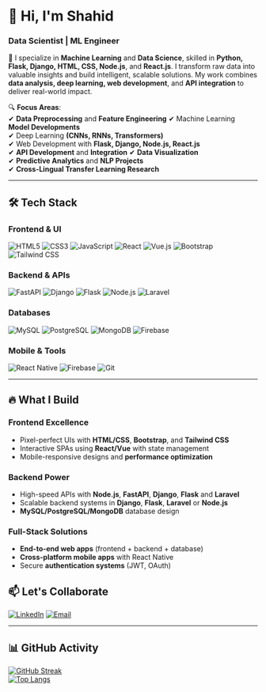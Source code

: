 
# 👋 Hi, I'm Shahid 

### **Data Scientist** | **ML Engineer**  

🚀 I specialize in **Machine Learning** and **Data Science**, skilled in **Python, Flask, Django, HTML, CSS, Node.js**, and **React.js**. I transform raw data into valuable insights and build intelligent, scalable solutions. My work combines **data analysis, deep learning, web development**, and **API integration** to deliver real-world impact. 

🔍 **Focus Areas**:  
✔ **Data Preprocessing** and **Feature Engineering**
✔ Machine Learning **Model Developments**  
✔ Deep Learning **(CNNs, RNNs, Transformers)**  
✔ Web Development with **Flask, Django, Node.js, React.js**  
✔ **API Development** and **Integration**
✔ **Data Visualization**  
✔ **Predictive Analytics** and **NLP Projects**  
✔ **Cross-Lingual Transfer Learning Research**

---

## 🛠 **Tech Stack**

### **Frontend & UI**  
![HTML5](https://img.shields.io/badge/HTML5-E34F26?style=flat&logo=html5&logoColor=white)
![CSS3](https://img.shields.io/badge/CSS3-1572B6?style=flat&logo=css3&logoColor=white)
![JavaScript](https://img.shields.io/badge/JavaScript-F7DF1E?style=flat&logo=javascript&logoColor=black)
![React](https://img.shields.io/badge/React-61DAFB?style=flat&logo=react&logoColor=white)
![Vue.js](https://img.shields.io/badge/Vue.js-4FC08D?style=flat&logo=vuedotjs&logoColor=white)
![Bootstrap](https://img.shields.io/badge/Bootstrap-7952B3?style=flat&logo=bootstrap&logoColor=white)
![Tailwind CSS](https://img.shields.io/badge/Tailwind_CSS-06B6D4?style=flat&logo=tailwind-css&logoColor=white)

### **Backend & APIs**  
![FastAPI](https://img.shields.io/badge/FastAPI-009688?style=flat&logo=fastapi&logoColor=white)
![Django](https://img.shields.io/badge/Django-092E20?style=flat&logo=django&logoColor=white)
![Flask](https://img.shields.io/badge/Flask-000000?style=flat&logo=flask&logoColor=white)
![Node.js](https://img.shields.io/badge/Node.js-339933?style=flat&logo=nodedotjs&logoColor=white)
![Laravel](https://img.shields.io/badge/Laravel-FF2D20?style=flat&logo=laravel&logoColor=white)

### **Databases**  
![MySQL](https://img.shields.io/badge/MySQL-4479A1?style=flat&logo=mysql&logoColor=white)
![PostgreSQL](https://img.shields.io/badge/PostgreSQL-4169E1?style=flat&logo=postgresql&logoColor=white)
![MongoDB](https://img.shields.io/badge/MongoDB-47A248?style=flat&logo=mongodb&logoColor=white)
![Firebase](https://img.shields.io/badge/Firebase-FFCA28?style=flat&logo=firebase&logoColor=black)


### **Mobile & Tools**  
![React Native](https://img.shields.io/badge/React_Native-61DAFB?style=flat&logo=react&logoColor=white)
![Firebase](https://img.shields.io/badge/Firebase-FFCA28?style=flat&logo=firebase&logoColor=black)
![Git](https://img.shields.io/badge/Git-F05032?style=flat&logo=git&logoColor=white)  

---

## 🔥 **What I Build**

### **Frontend Excellence**  
- Pixel-perfect UIs with **HTML/CSS**, **Bootstrap**, and **Tailwind CSS**  
- Interactive SPAs using **React/Vue** with state management  
- Mobile-responsive designs and **performance optimization**  

### **Backend Power**  
- High-speed APIs with **Node.js**, **FastAPI**, **Django**, **Flask** and **Laravel**  
- Scalable backend systems in **Django**, **Flask**, **Laravel**  or **Node.js**  
- **MySQL/PostgreSQL/MongoDB** database design  

### **Full-Stack Solutions**  
- **End-to-end web apps** (frontend + backend + database)  
- **Cross-platform mobile apps** with React Native  
- Secure **authentication systems** (JWT, OAuth)


## 📫 **Let's Collaborate**  
[![LinkedIn](https://img.shields.io/badge/LinkedIn-0A66C2?style=flat&logo=linkedin&logoColor=white)](https://www.linkedin.com/in/https://www.linkedin.com/in/shahid-khan-71046821a/)
[![Email](https://img.shields.io/badge/✉️_Email-D14836?style=flat&logo=gmail&logoColor=white)](mailto:shahidkahn11@gmail.com)

---

## 📊 **GitHub Activity**  
[![GitHub Streak](https://streak-stats.demolab.com?user=Shahid313&theme=dark)](https://git.io/streak-stats)  
[![Top Langs](https://github-readme-stats.vercel.app/api/top-langs/?username=Shahid313&layout=compact&theme=vision-friendly-dark&hide=roff)](https://github.com/Shahid313)
